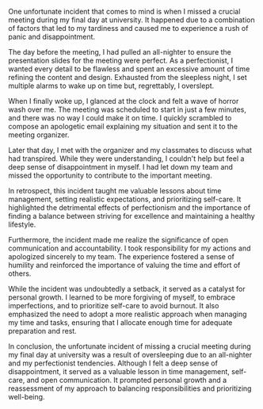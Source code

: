 One unfortunate incident that comes to mind is when I missed a crucial meeting during my final day at university. It happened due to a combination of factors that led to my tardiness and caused me to experience a rush of panic and disappointment.

The day before the meeting, I had pulled an all-nighter to ensure the presentation slides for the meeting were perfect. As a perfectionist, I wanted every detail to be flawless and spent an excessive amount of time refining the content and design. Exhausted from the sleepless night, I set multiple alarms to wake up on time but, regrettably, I overslept.

When I finally woke up, I glanced at the clock and felt a wave of horror wash over me. The meeting was scheduled to start in just a few minutes, and there was no way I could make it on time. I quickly scrambled to compose an apologetic email explaining my situation and sent it to the meeting organizer.

Later that day, I met with the organizer and my classmates to discuss what had transpired. While they were understanding, I couldn't help but feel a deep sense of disappointment in myself. I had let down my team and missed the opportunity to contribute to the important meeting.

In retrospect, this incident taught me valuable lessons about time management, setting realistic expectations, and prioritizing self-care. It highlighted the detrimental effects of perfectionism and the importance of finding a balance between striving for excellence and maintaining a healthy lifestyle.

Furthermore, the incident made me realize the significance of open communication and accountability. I took responsibility for my actions and apologized sincerely to my team. The experience fostered a sense of humility and reinforced the importance of valuing the time and effort of others.

While the incident was undoubtedly a setback, it served as a catalyst for personal growth. I learned to be more forgiving of myself, to embrace imperfections, and to prioritize self-care to avoid burnout. It also emphasized the need to adopt a more realistic approach when managing my time and tasks, ensuring that I allocate enough time for adequate preparation and rest.

In conclusion, the unfortunate incident of missing a crucial meeting during my final day at university was a result of oversleeping due to an all-nighter and my perfectionist tendencies. Although I felt a deep sense of disappointment, it served as a valuable lesson in time management, self-care, and open communication. It prompted personal growth and a reassessment of my approach to balancing responsibilities and prioritizing well-being.